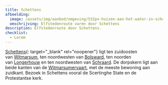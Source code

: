 ```yaml
---
title: Schettens
afbeelding:
  image: /assets/img/aanbod/omgeving/532px-huizen-aan-het-water-in-schettens.JPG
  omschrijving: Elfstedenroute varen door Schettens
description: Elfstedenroute door Schettens.
checklist:
  - Lorem
---
```


[Schettens](https://nl.wikipedia.org/wiki/Schettens){: target="_blank" rel="noopener"} ligt ten zuidoosten van&nbsp;[Witmarsum](https://nl.wikipedia.org/wiki/Witmarsum_&#40;Nederland&#41;), ten noordwesten van&nbsp;[Bolsward](https://nl.wikipedia.org/wiki/Bolsward), ten noorden van&nbsp;[Longerhouw](https://nl.wikipedia.org/wiki/Longerhouw)&nbsp;en ten noordwesten van&nbsp;[Schraard](https://nl.wikipedia.org/wiki/Schraard). De dorpskern ligt aan beide kanten van de&nbsp;[Witmarsumervaart](https://nl.wikipedia.org/wiki/Witmarsumervaart), met de meeste bewoning aan zuidkant. Bezoek in Schettens vooral de Scertinghe State en de Protestantse kerk.

